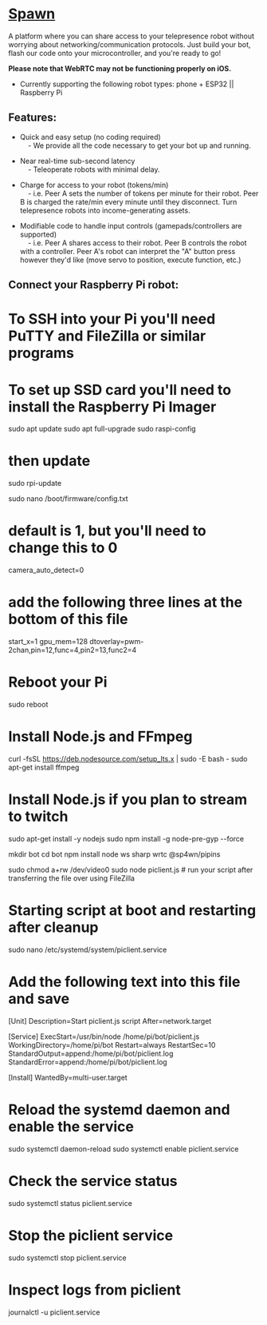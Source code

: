 # [Spawn](https://sp4wn.com)

A platform where you can share access to your telepresence robot without worrying about networking/communication protocols. Just build your bot, flash our code onto your microcontroller, and you're ready to go! 

**Please note that WebRTC may not be functioning properly on iOS.**

- Currently supporting the following robot types: phone + ESP32 || Raspberry Pi


## Features:

- Quick and easy setup (no coding required)  
    &nbsp;&nbsp;&nbsp;&nbsp;- We provide all the code necessary to get your bot up and running.

- Near real-time sub-second latency  
    &nbsp;&nbsp;&nbsp;&nbsp;- Teleoperate robots with minimal delay. 

- Charge for access to your robot (tokens/min)  
    &nbsp;&nbsp;&nbsp;&nbsp;- i.e. Peer A sets the number of tokens per minute for their robot. Peer B is charged the rate/min every minute until they disconnect. Turn telepresence robots into income-generating assets.

- Modifiable code to handle input controls (gamepads/controllers are supported)  
    &nbsp;&nbsp;&nbsp;&nbsp;- i.e. Peer A shares access to their robot. Peer B controls the robot with a controller. Peer A's robot can interpret the "A" button press however they'd like (move servo to position, execute function, etc.)

## Connect your Raspberry Pi robot:

# To SSH into your Pi you'll need PuTTY and FileZilla or similar programs

# To set up SSD card you'll need to install the Raspberry Pi Imager
sudo apt update
sudo apt full-upgrade
sudo raspi-config

# then update
sudo rpi-update

sudo nano /boot/firmware/config.txt

# default is 1, but you'll need to change this to 0
camera_auto_detect=0

# add the following three lines at the bottom of this file
start_x=1
gpu_mem=128
dtoverlay=pwm-2chan,pin=12,func=4,pin2=13,func2=4

# Reboot your Pi
sudo reboot

# Install Node.js and FFmpeg
curl -fsSL https://deb.nodesource.com/setup_lts.x | sudo -E bash -
sudo apt-get install ffmpeg

# Install Node.js if you plan to stream to twitch
sudo apt-get install -y nodejs
sudo npm install -g node-pre-gyp --force

mkdir bot
cd bot
npm install node ws sharp wrtc @sp4wn/pipins

sudo chmod a+rw /dev/video0
sudo node piclient.js # run your script after transferring the file over using FileZilla

# Starting script at boot and restarting after cleanup
sudo nano /etc/systemd/system/piclient.service

# Add the following text into this file and save
[Unit]
Description=Start piclient.js script
After=network.target

[Service]
ExecStart=/usr/bin/node /home/pi/bot/piclient.js
WorkingDirectory=/home/pi/bot
Restart=always
RestartSec=10
StandardOutput=append:/home/pi/bot/piclient.log
StandardError=append:/home/pi/bot/piclient.log

[Install]
WantedBy=multi-user.target

# Reload the systemd daemon and enable the service
sudo systemctl daemon-reload
sudo systemctl enable piclient.service

# Check the service status
sudo systemctl status piclient.service

# Stop the piclient service
sudo systemctl stop piclient.service

# Inspect logs from piclient
journalctl -u piclient.service






